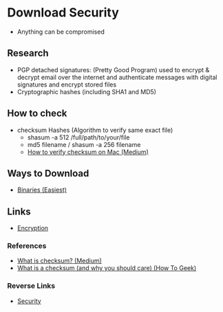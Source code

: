 # Download Security
- Anything can be compromised

## Research
- PGP detached signatures: (Pretty Good Program) used to encrypt & decrypt email over the internet and authenticate messages with digital signatures and encrypt stored files
- Cryptographic hashes (including SHA1 and MD5)

## How to check
- checksum Hashes (Algorithm to verify same exact file)
  - shasum -a 512 /full/path/to/your/file
  - md5 filename / shasum -a 256 filename
  - [How to verify checksum on Mac (Medium)](https://medium.com/@EvgeniIvanov/how-to-verify-checksum-on-mac-988f166b0c4f)

## Ways to Download
- [Binaries (Easiest)](../Packages/Binaries.md)

## Links
- [Encryption](Encryption.md)

### References
- [What is checksum? (Medium)](https://bshelling.medium.com/check-em-check-what-checksums-that-is-ee6d13f8d081)
- [What is a checksum (and why you should care) (How To Geek)](https://www.howtogeek.com/363735/what-is-a-checksum-and-why-should-you-care/)

### Reverse Links
- [Security](./Security.md)